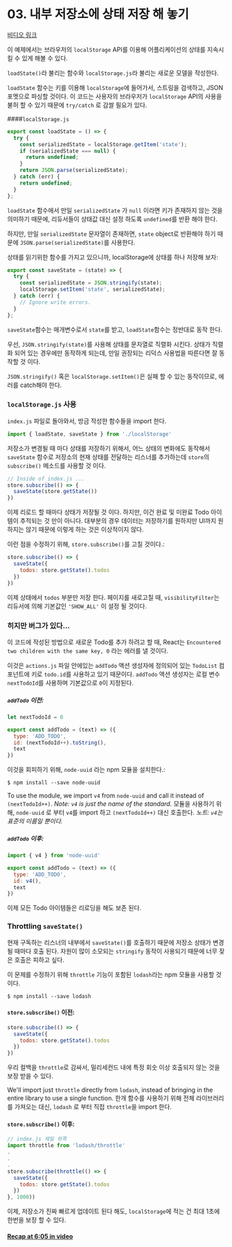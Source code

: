 # 03. 내부 저장소에 상태 저장 해 놓기
[비디오 링크](https://egghead.io/lessons/javascript-redux-persisting-the-state-to-the-local-storage)

이 예제에서는 브라우저의 `localStorage` API를 이용해 어플리케이션의 상태를 지속시킬 수 있게 해볼 수 있다.

`loadState()`라 불리는 함수와 `localStorage.js`라 불리는 새로운 모델을 작성한다.

`loadState` 함수는 키를 이용해 `localStorage`에 들어가서, 스트링을 검색하고, JSON 포멧으로 파싱할 것이다. 이 코드는 사용자의 브라우저가 `localStorage` API의 사용을 불허 할 수 있기 때문에 `try/catch` 로 감쌀 필요가 있다.

####`localStorage.js`
```javascript
export const loadState = () => {
  try {
    const serializedState = localStorage.getItem('state');
    if (serializedState === null) {
      return undefined;
    }
    return JSON.parse(serializedState);
  } catch (err) {
    return undefined;
  }
};
```

`loadState` 함수에서 만일 `serializedState` 가 `null` 이라면 키가 존재하지 않는 것을 의미하기 때문에, 리듀서들이 상태값 대신 설정 하도록 `undefined`를 반환 해야 한다.

하지만, 만일 `serializedState` 문자열이 존재하면, `state` object로 반환해야 하기 때문에 `JSON.parse(serializedState)`를 사용한다.

상태를 읽기위한 함수를 가지고 있으니까, localStorage에 상태를 하나 저장해 보자:

```javascript
export const saveState = (state) => {
  try {
    const serializedState = JSON.stringify(state);
    localStorage.setItem('state', serializedState);
  } catch (err) {
    // Ignore write errors.
  }
};
```

`saveState`함수는 매개변수로서 `state`를 받고, `loadState`함수는 정반대로 동작 한다.

우선, `JSON.stringify(state)`를 사용해 상태를 문자열로 직렬화 시킨다. 상태가 직렬화 되어 있는 경우에만 동작하게 되는데, 만일 권장되는 리덕스 사용법을 따른다면 잘 동작할 것 이다.

`JSON.stringify()` 혹은 `localStorage.setItem()`은 실패 할 수 있는 동작이므로, 에러를 catch해야 한다.


### `localStorage.js` 사용
`index.js` 파일로 돌아와서, 방금 작성한 함수들을 import 한다.
```javascript
import { loadState, saveState } from './localStorage'
```

저장소가 변경될 때 마다 상태를 저장하기 위해서, 어느 상태의 변화에도 동작해서 `saveState` 함수로 저장소의 현재 상태를 전달하는 리스너를 추가하는데 `store`의 `subscribe()` 메소드를 사용할 것 이다.

```javascript
// Inside of index.js ...
store.subscribe(() => {
  saveState(store.getState())
})
```

이제 리로드 할 때마다 상태가 저장될 것 이다. 하지만, 이건 완료 및 미완료 Todo 아이템이 추적되는 것 만이 아니다. 대부분의 경우 데이터는 저장하기를 원하지만 UI까지 원하지는 않기 때문에 이렇게 하는 것은 이상적이지 않다.

이런 점을 수정하기 위해, `store.subscribe()`를 고칠 것이다.:
```javascript
store.subscribe(() => {
  saveState({
    todos: store.getState().todos
  })
})
```
이제 상태에서 `todos` 부분만 저장 한다. 페이지를 새로고칠 때, `visibilityFilter`는 리듀서에 의해 기본값인 `'SHOW_ALL'` 이 설정 될 것이다.

### 히지만 버그가 있다...
이 코드에 작성된 방법으로 새로운 Todo를 추가 하려고 할 때, React는 `Encountered two children with the same key, 0` 라는 에러를 낼 것이다.

이것은 `actions.js` 파일 안에있는 `addTodo` 액션 생성자에 정의되어 있는 `TodoList` 컴포넌트에 키로 `todo.id`를 사용하고 있기 때문이다. `addTodo` 액션 생성자는 로컬 변수 `nextTodoId`를 사용하며 기본값으로 `0`이 지정된다.

##### `addTodo` 이전:
```javascript
let nextTodoId = 0

export const addTodo = (text) => ({
  type: 'ADD_TODO',
  id: (nextTodoId++).toString(),
  text
})
```

이것을 회피하기 위해, `node-uuid` 라는 npm 모듈을 설치한다.:

`$ npm install --save node-uuid`

To use the module, we import `v4` from `node-uuid` and call it instead of `(nextTodoId++)`. _Note: `v4` is just the name of the standard._
모듈을 사용하기 위해, `node-uuid` 로 부터 `v4`를 import 하고 `(nextTodoId++)` 대신 호출한다. _노트: `v4`는 표준의 이름일 뿐이다._

##### `addTodo` 이후:
```javascript
import { v4 } from 'node-uuid'

export const addTodo = (text) => ({
  type: 'ADD_TODO',
  id: v4(),
  text
})
```
이제 모든 Todo 아이템들은 리로딩을 해도 보존 된다.

### Throttling `saveState()`
현재 구독하는 리스너의 내부에서 `saveState()`를 호출하기 때문에 저장소 상태가 변경될 때마다 호출 된다. 자원이 많이 소모되는 `stringify` 동작이 사용되기 때문에 너무 잦은 호출은 피하고 싶다.

이 문제를 수정하기 위해 `throttle` 기능이 포함된 `lodash`라는 npm 모듈을 사용할 것이다.

`$ npm install --save lodash`


#### `store.subscribe()` 이전:
```javascript
store.subscribe(() => {
  saveState({
    todos: store.getState().todos
  })
})
```

우리 컬백을 `throttle`로 감싸서, 밀리세컨드 내에 특정 회숫 이상 호출되지 않는 것을 보장 받을 수 있다.

We'll import just `throttle` directly from `lodash`, instead of bringing in the entire library to use a single function.
한개 함수를 사용하기 위해 전체 라이브러리를 가져오는 대신, `lodash` 로 부터 직접 `throttle`을 import 한다.

#### `store.subscribe()` 이후:
```javascript
// index.js 제일 위쪽
import throttle from 'lodash/throttle'
.
.
.
store.subscribe(throttle(() => {
  saveState({
    todos: store.getState().todos
  })
}, 1000))
```

이제, 저장소가 진짜 빠르게 업데이트 된다 해도, `localStorage`에 적는 건 최대 1초에 한번을 보장 할 수 있다.

#### [Recap at 6:05 in video](https://egghead.io/lessons/javascript-redux-persisting-the-state-to-the-local-storage#/tab-transcript)
